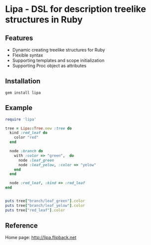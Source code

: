 Lipa - DSL for description treelike structures in Ruby
=======================================================

Features
------------------------------------------------------
- Dynamic creating treelike structures for Ruby
- Flexible syntax
- Supporting templates and scope initialization
- Supporting Proc object as attributes

Installation
-----------------------------------------------------
`gem install lipa`

Example
------------------------------------------------------
```Ruby
require 'lipa'

tree = Lipa::Tree.new :tree do 
  kind :red_leaf do 
    color "red"
  end

  node :branch do 
    with :color => "green",  do 
      node :leaf_green
      node :leaf_yelow, :color => "yelow"
    end    
  end

  node :red_leaf, :kind => :red_leaf
end


puts tree["branch/leaf_green"].color
puts tree["branch/leaf_yelow"].color
puts tree["red_leaf"].color
```
Reference
----------------------------------

Home page: http://lipa.flipback.net
